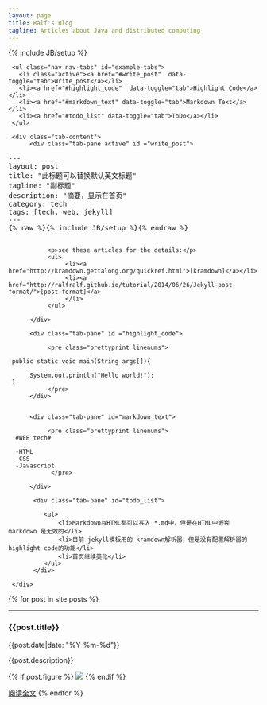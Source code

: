 ```yaml
---
layout: page
title: Ralf's Blog
tagline: Articles about Java and distributed computing
---
```

{% include JB/setup %}

<div class="tabbable">
     
     <ul class="nav nav-tabs" id="example-tabs">
       <li class="active"><a href="#write_post"  data-toggle="tab">Write_post</a></li>
       <li><a href="#highlight_code"  data-toggle="tab">Highlight Code</a></li>
       <li><a href="#markdown_text" data-toggle="tab">Markdown Text</a></li>
       <li><a href="#todo_list" data-toggle="tab">ToDo</a></li>
     </ul>
     
     <div class="tab-content">
          <div class="tab-pane active" id ="write_post">
<pre class="prettyprint">
---
layout: post
title: "此标题可以替换默认英文标题"
tagline: "副标题"
description: "摘要，显示在首页"
category: tech
tags: [tech, web, jekyll]
---
{% raw %}{% include JB/setup %}{% endraw %}
   
</pre>

               <p>see these articles for the details:</p>
               <ul>
                    <li><a href="http://kramdown.gettalong.org/quickref.html">[kramdown]</a></li>
                    <li><a href="http://ralfralf.github.io/tutorial/2014/06/26/Jekyll-post-format/">[post format]</a>
                    </li>
               </ul>
                
          </div>
          
          <div class="tab-pane" id ="highlight_code">
               
               <pre class="prettyprint linenums">
                 
     public static void main(String args[]){
     
          System.out.println("Hello world!");
     }
               </pre>
          </div>
          
          
          <div class="tab-pane" id="markdown_text">
               
               <pre class="prettyprint linenums">
      #WEB tech#
      
      -HTML
      -CSS
      -Javascript
                </pre>
               
          </div>

           <div class="tab-pane" id="todo_list">

              <ul>
                  <li>Markdown与HTML都可以写入 *.md中，但是在HTML中嵌套 markdown 是无效的</li>
                  <li>目前 jekyll模板用的 kramdown解析器，但是没有配置解析器的highlight code的功能</li>
                  <li>首页继续美化</li>
              </ul>
           </div>
     
     </div>

</div>

{% for post in site.posts %}
  <hr>
  <h3>{{post.title}}</h3>  
  {{post.date|date: "%Y-%m-%d"}}

  {{post.description}}

  {% if post.figure %}
<a href="{{post.url}}"><img src="{{post.figure}}"/></a>
  {% endif %}

  [阅读全文]({{post.url}})
{% endfor %}


